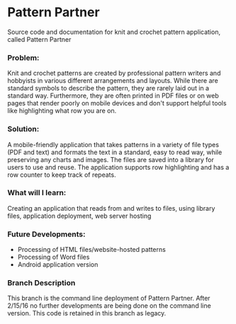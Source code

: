 # Pattern Partner
Source code  and documentation for knit and crochet pattern application, called Pattern Partner

### Problem: 
Knit and crochet patterns are created by professional pattern writers and hobbyists in various different arrangements and layouts. While there are standard symbols to describe the pattern, they are rarely laid out in a standard way. Furthermore, they are often printed in PDF files or on web pages that render poorly on mobile devices and don't support helpful tools like highlighting what row you are on.

### Solution: 
A mobile-friendly application that takes patterns in a variety of file types (PDF and text) and formats the text in a standard, easy to read way, while preserving any charts and images. The files are saved into a library for users to use and reuse. The application supports row highlighting and has a row counter to keep track of repeats.

### What will I learn: 
Creating an application that reads from and writes to files, using library files, application deployment, web server hosting

### Future Developments:
- Processing of HTML files/website-hosted patterns
- Processing of Word files
- Android application version

### Branch Description

This branch is the command line deployment of Pattern Partner. After 2/15/16 no further developments are being done on the command line version. This code is retained in this branch as legacy.
